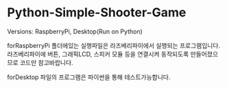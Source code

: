 # Python-Simple-Shooter-Game
Versions: RaspberryPi, Desktop(Run on Python)

forRaspberryPi 폴더에있는 실행파일은 라즈베리파이에서 실행되는 프로그램입니다.
라즈베리파이에 버튼, 그래픽LCD, 스피커 모듈 등을 연결시켜 동작되도록 만들어졌으므로 코드만 참고바랍니다.

forDesktop 파일의 프로그램은 파이썬을 통해 테스트가능합니다.
